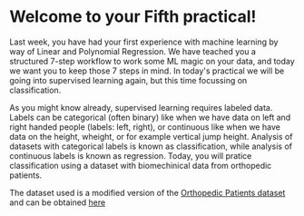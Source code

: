 # Welcome to your Fifth practical!

Last week, you have had your first experience with machine learning by way of Linear and Polynomial Regression. We have teached you a structured 7-step workflow to work some ML magic on your data, and today we want you to keep those 7 steps in mind. In today's practical we will be going into supervised learning again, but this time focussing on classification. 

As you might know already, supervised learning requires labeled data. Labels can be categorical (often binary) like when we have data on left and right handed people (labels: left, right), or continuous like when we have data on the height, wheight, or for example vertical jump height. Analysis of datasets with categorical labels is known as classification, while analysis of continuous labels is known as regression. Today, you will pratice classification using a dataset with biomechinical data from orthopedic patients.

The dataset used is a modified version of the [Orthopedic Patients dataset](https://www.kaggle.com/datasets/uciml/biomechanical-features-of-orthopedic-patients) and can be obtained [here](https://github.com/Alek050/big_data_practicals/tree/main/data/week_5)

